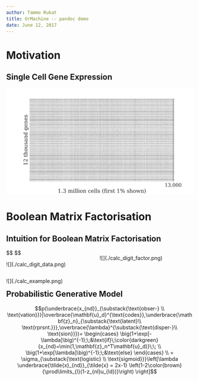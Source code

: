 ```yaml
---
author: Tammo Rukat
title: OrMachine -- pandoc demo
date: June 12, 2017
---
```


# Motivation

## Single Cell Gene Expression
![](./mouse_data.png)


# Boolean Matrix Factorisation

## Intuition for Boolean Matrix Factorisation
<div class="column" style="float:left; width: 50%">
$$ $$
<span class="fragment (appear)" data-fragment-index="1"><p>
![](./calc_digit_data.png)
</div>
<div class="column" style="float:left; width: 50%">
<span class="fragment (appear)" data-fragment-index="2"><p>
![](./calc_digit_factor.png)
</div>
<div class="column" style="float:left; width: 100%">
<span class="fragment (appear)" data-fragment-index="3"><p>
![](./calc_example.png)
</div>

## Probabilistic Generative Model
$$p(\underbrace{x_{nd}}_{\substack{\text{obser-} \\ \text{vation}}}|\overbrace{\mathbf{u}_d}^{\text{codes}},\underbrace{\mathbf{z}_n}_{\substack{\text{latent}\\ \text{rprsnt.}}},\overbrace{\lambda}^{\substack{\text{disper-}\\ \text{sion}}})= \begin{cases} \big(1+\exp[-\lambda]\big)^{-1};\;&\text{if}\;\color{darkgreen}{x_{nd}=\min(1,\mathbf{z}_n^T\mathbf{u}_d)}\;\; \\ \big(1+\exp[\lambda]\big)^{-1};\;&\text{else} \end{cases} \\ = \sigma_{\substack{\text{logistic} \\ \text{sigmoid}}}\left[\lambda \underbrace{\tilde{x}_{nd}}_{\tilde{x} = 2x-1} \left(1-2\color{brown}{\prod\limits_{l}(1-z_{nl}u_{ld})}\right) \right]$$
